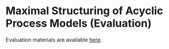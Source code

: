 # Maximal Structuring of Acyclic Process Models (Evaluation) #

Evaluation materials are available [here](http://code.google.com/p/bpstruct/downloads/detail?name=MaxStructEvaluation.zip).